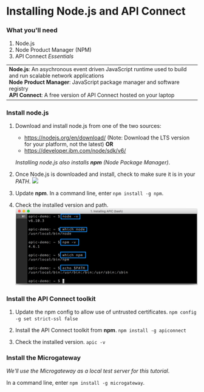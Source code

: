 # Installing Node.js and API Connect


### What you'll need
1. Node.js
2. Node Product Manager (NPM)
3. API Connect _Essentials_

<table>
  <tr><td><b>Node.js</b>: An asychronous event driven JavaScript runtime used to build and run scalable network applications
    <br>
    <b>Node Product Manager</b>: JavaScript package manager and software registry<br>
    <b>API Connect</b>: A free version of API Connect hosted on your laptop</td></tr>
  </table>  


### Install node.js
1. Download and install node.js from one of the two sources:
   * https://nodejs.org/en/download/ (Note: Download the LTS version for your platform, not the latest)
      **OR**
   * https://developer.ibm.com/node/sdk/v6/  

    _Installing node.js also installs **npm** (Node Package Manager)_.

2.  Once Node.js is downloaded and install, check to make sure it is in your _PATH_.
    ![](images/verify-path.png)  


3. Update **npm**. In a command line, enter `npm install -g npm`.


4. Check the installed version and path.
   ![](images/screenshot_install_apic-1.png)  



### Install the API Connect toolkit
1. Update the npm config to allow use of untrusted certificates.
   `npm config -g set strict-ssl false`  

2. Install the API Connect toolkit from **npm**.
    `npm install -g apiconnect`

3. Check the installed version.
    `apic -v`


### Install the Microgateway
_We'll use the Microgateway as a local test server for this tutorial_.

 In a command line, enter `npm install -g microgateway`.

 
